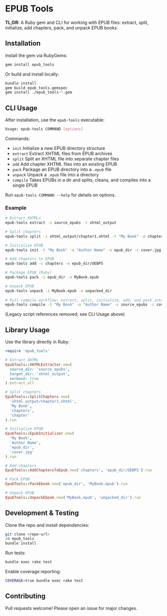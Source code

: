  # EPUB Tools

 **TL;DR:** A Ruby gem and CLI for working with EPUB files: extract, split, initialize, add chapters, pack, and unpack EPUB books.

## Installation
Install the gem via RubyGems:
```bash
gem install epub_tools
```

Or build and install locally:
```bash
bundle install
gem build epub_tools.gemspec
gem install ./epub_tools-*.gem
```

## CLI Usage
After installation, use the `epub-tools` executable:

```bash
Usage: epub-tools COMMAND [options]
```

Commands:
- `init`      Initialize a new EPUB directory structure
- `extract`   Extract XHTML files from EPUB archives
- `split`     Split an XHTML file into separate chapter files
- `add`       Add chapter XHTML files into an existing EPUB
- `pack`      Package an EPUB directory into a `.epub` file
- `unpack`    Unpack a `.epub` file into a directory
- `compile`   Takes EPUBs in a dir and splits, cleans, and compiles into a single EPUB

Run `epub-tools COMMAND --help` for details on options.

### Example
```bash
# Extract XHTMLs
epub-tools extract -s source_epubs -t xhtml_output

# Split chapters
epub-tools split -i xhtml_output/chapter1.xhtml -t "My Book" -o chapters

# Initialize EPUB
epub-tools init -t "My Book" -a "Author Name" -o epub_dir -c cover.jpg

# Add chapters to EPUB
epub-tools add -c chapters -e epub_dir/OEBPS

# Package EPUB (Ruby)
epub-tools pack -i epub_dir -o MyBook.epub

# Unpack EPUB
epub-tools unpack -i MyBook.epub -o unpacked_dir
  
# Full compile workflow: extract, split, initialize, add, and pack into one EPUB
epub-tools compile -t "My Book" -a "Author Name" -s source_epubs -c cover.jpg -o MyBook.epub
```

 (Legacy script references removed; see CLI Usage above)

## Library Usage
Use the library directly in Ruby:
```ruby
require 'epub_tools'

# Extract XHTML
EpubTools::XHTMLExtractor.new(
  source_dir: 'source_epubs',
  target_dir: 'xhtml_output',
  verbose: true
).extract_all

# Split chapters
EpubTools::SplitChapters.new(
  'xhtml_output/chapter1.xhtml',
  'My Book',
  'chapters',
  'chapter'
).run

# Initialize EPUB
EpubTools::EpubInitializer.new(
  'My Book',
  'Author Name',
  'epub_dir',
  'cover.jpg'
).run

# Add chapters
EpubTools::AddChaptersToEpub.new('chapters', 'epub_dir/OEBPS').run

# Pack EPUB
EpubTools::PackEbook.new('epub_dir', 'MyBook.epub').run

# Unpack EPUB
EpubTools::UnpackEbook.new('MyBook.epub', 'unpacked_dir').run
```
## Development & Testing
Clone the repo and install dependencies:
```bash
git clone <repo-url>
cd epub_tools
bundle install
```

Run tests:
```bash
bundle exec rake test
```

Enable coverage reporting:
```bash
COVERAGE=true bundle exec rake test
```

## Contributing
Pull requests welcome! Please open an issue for major changes.

